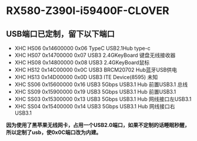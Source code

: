 # RX580-Z390I-i59400F-CLOVER

## USB端口已定制，留下以下端口

* XHC HS06 0x14600000 0x06 TypeC USB2.1Hub type-c
* XHC HS07 0x14700000 0x07 USB3  2.4GKeyBoard 键盘无线接收器
* XHC HS08 0x14800000 0x08 USB3 2.4GKeyBoard鼠标
* XHC HS12 0x14C00000 0x0C USB3 BRCM20702 Hub蓝牙USB供电
* XHC HS13 0x14D00000 0x0D USB3 ITE Device(8595) 未知
* XHC SS06 0x15600000 0x16 USB3 5Gbps USB3.1 Hub 前置USB3.1 总线
* XHC SS09 0x15900000 0x19 USB3 5Gbps USB3.1 Hub 前置USB3.1
* XHC SS03 0x15300000 0x13 USB3 5Gbps USB3.1 Hub 网线接口左USB3.1
* XHC SS04 0x15400000 0x14 USB3 5Gbps USB3.1 Hub 网线接口右USB3.1

**因为使用了黑苹果无线网卡，占用一个USB2.0端口，如果不定制的话睡眠秒醒，所以定制了usb，使0x0C端口改为内建。**
